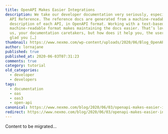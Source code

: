 ```yaml
---
title: OpenAPI Makes Easier Integrations
description: We take our developer documentation very seriously, especially our
  API Reference. The reference docs are generated from a machine-readable
  description of each API, in OpenAPI format. Working with a text-based,
  machine-readable format makes maintaining the docs easier. That’s lovely for
  us, your documentation caretakers, but how does it help you, the user? I’m
  glad you […]
thumbnail: https://www.nexmo.com/wp-content/uploads/2020/06/Blog_OpenAPI_1200x600.png
author: lornajane
published: true
published_at: 2020-06-03T07:31:23
comments: true
category: tutorial
old_categories:
  - developer
  - developers
tags:
  - documentation
  - oas
  - oas3
  - open-api
canonical: https://www.nexmo.com/blog/2020/06/03/openapi-makes-easier-integrations
redirect: https://www.nexmo.com/blog/2020/06/03/openapi-makes-easier-integrations
---
```

Content to be migrated...